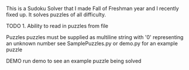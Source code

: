 This is a Sudoku Solver that I made Fall of Freshman year and I recently fixed up.
It solves puzzles of all difficulty.

TODO
    1. Ability to read in puzzles from file

Puzzles
    puzzles must be supplied as multiline string with '0' representing an unknown number
    see SamplePuzzles.py or demo.py for an example puzzle

DEMO
    run demo to see an example puzzle being solved
